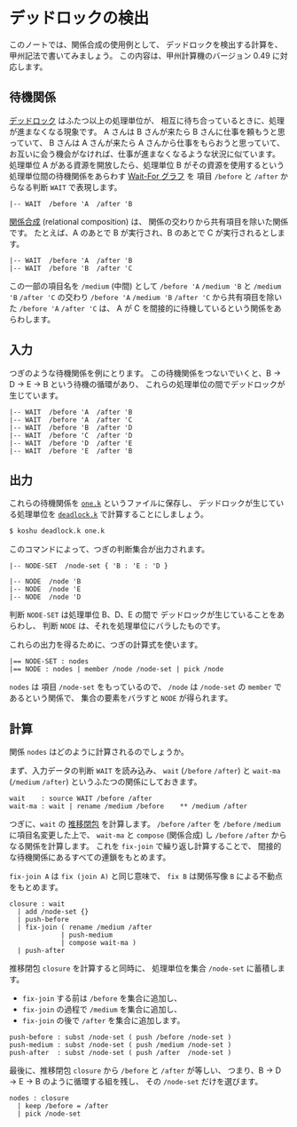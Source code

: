 # デッドロックの検出

このノートでは、関係合成の使用例として、
デッドロックを検出する計算を、甲州記法で書いてみましょう。
この内容は、甲州計算機のバージョン 0.49 に対応します。



待機関係
------------------------------------------------------------------

[デッドロック] はふたつ以上の処理単位が、
相互に待ち合っているときに、処理が進まなくなる現象です。
A さんは B さんが来たら B さんに仕事を頼もうと思っていて、
B さんは A さんが来たら A さんから仕事をもらおうと思っていて、
お互いに会う機会がなければ、仕事が進まなくなるような状況に似ています。
処理単位 A がある資源を開放したら、処理単位 B がその資源を使用するという
処理単位間の待機関係をあらわす [Wait-For グラフ] を
項目 `/before` と `/after` からなる判断 `WAIT` で表現します。

```
|-- WAIT  /before 'A  /after 'B
```

[関係合成] (relational composition) は、
関係の交わりから共有項目を除いた関係です。
たとえば、A のあとで B が実行され、B のあとで C が実行されるとします。

```
|-- WAIT  /before 'A  /after 'B
|-- WAIT  /before 'B  /after 'C
```

この一部の項目名を `/medium` (中間) として
`/before 'A` `/medium 'B` と
`/medium 'B` `/after 'C` の交わり
`/before 'A` `/medium 'B` `/after 'C`
から共有項目を除いた `/before 'A` `/after 'C` は、
A が C を間接的に待機しているという関係をあらわします。



入力
------------------------------------------------------------------

つぎのような待機関係を例にとります。
この待機関係をつないでいくと、B → D → E → B という待機の循環があり、
これらの処理単位の間でデッドロックが生じています。

```
|-- WAIT  /before 'A  /after 'B
|-- WAIT  /before 'A  /after 'C
|-- WAIT  /before 'B  /after 'D
|-- WAIT  /before 'C  /after 'D
|-- WAIT  /before 'D  /after 'E
|-- WAIT  /before 'E  /after 'B
```



出力
------------------------------------------------------------------

これらの待機関係を [`one.k`][one.k] というファイルに保存し、
デッドロックが生じている処理単位を
[`deadlock.k`][deadlock.k] で計算することにしましょう。

```sh
$ koshu deadlock.k one.k
```

このコマンドによって、つぎの判断集合が出力されます。

```
|-- NODE-SET  /node-set { 'B : 'E : 'D }

|-- NODE  /node 'B
|-- NODE  /node 'E
|-- NODE  /node 'D
```

判断 `NODE-SET` は処理単位 B、D、E の間で
デッドロックが生じていることをあらわし、
判断 `NODE` は、それを処理単位にバラしたものです。

これらの出力を得るために、つぎの計算式を使います。

```
|== NODE-SET : nodes
|== NODE : nodes | member /node /node-set | pick /node
```

`nodes` は 項目 `/node-set` をもっているので、
`/node` は `/node-set` の `member` であるという関係で、
集合の要素をバラすと `NODE` が得られます。



計算
------------------------------------------------------------------

関係 `nodes` はどのように計算されるのでしょうか。

まず、入力データの判断 `WAIT` を読み込み、
`wait` (`/before` `/after`) と
`wait-ma` (`/medium` `/after`) というふたつの関係にしておきます。

```
wait    : source WAIT /before /after
wait-ma : wait | rename /medium /before    ** /medium /after
```

つぎに、`wait` の [推移閉包] を計算します。
`/before` `/after` を `/before` `/medium` に項目名変更した上で、
`wait-ma` と `compose` (関係合成) し
`/before` `/after` からなる関係を計算します。
これを `fix-join` で繰り返し計算することで、
間接的な待機関係にあるすべての連鎖をもとめます。

`fix-join A` は `fix (join A)` と同じ意味で、
`fix B` は関係写像 `B` による不動点をもとめます。

```
closure : wait
  | add /node-set {}
  | push-before
  | fix-join ( rename /medium /after
             | push-medium
             | compose wait-ma )
  | push-after
```

推移閉包 `closure` を計算すると同時に、
処理単位を集合 `/node-set` に蓄積します。

 - `fix-join` する前は `/before` を集合に追加し、
 - `fix-join` の過程で `/medium` を集合に追加し、
 - `fix-join` の後で `/after` を集合に追加します。

```
push-before : subst /node-set ( push /before /node-set )
push-medium : subst /node-set ( push /medium /node-set )
push-after  : subst /node-set ( push /after  /node-set )
```

最後に、推移閉包 `closure` から `/before` と `/after` が等しい、
つまり、B → D → E → B のように循環する組を残し、
その `/node-set` だけを選びます。

```
nodes : closure
  | keep /before = /after
  | pick /node-set
```



[deadlock.k]: script/deadlock.k
[one.k]: script/one.k

[Wait-For グラフ]: http://en.wikipedia.org/wiki/Wait-for_graph
[デッドロック]: http://ja.wikipedia.org/wiki/デッドロック
[推移閉包]: http://ja.wikipedia.org/wiki/推移閉包
[関係合成]: http://ja.wikipedia.org/wiki/関係の合成

